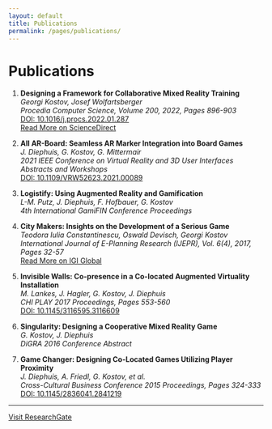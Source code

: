 ```yaml
---
layout: default
title: Publications
permalink: /pages/publications/
---
```


# Publications

1. **Designing a Framework for Collaborative Mixed Reality Training**  
   *Georgi Kostov, Josef Wolfartsberger*  
   *Procedia Computer Science, Volume 200, 2022, Pages 896-903*  
   [DOI: 10.1016/j.procs.2022.01.287](https://doi.org/10.1016/j.procs.2022.01.287)  
   [Read More on ScienceDirect](https://www.sciencedirect.com/science/article/pii/S1877050922002964)

2. **All AR-Board: Seamless AR Marker Integration into Board Games**  
   *J. Diephuis, G. Kostov, G. Mittermair*  
   *2021 IEEE Conference on Virtual Reality and 3D User Interfaces Abstracts and Workshops*  
   [DOI: 10.1109/VRW52623.2021.00089](https://doi.org/10.1109/VRW52623.2021.00089)

3. **Logistify: Using Augmented Reality and Gamification**  
   *L-M. Putz, J. Diephuis, F. Hofbauer, G. Kostov*  
   *4th International GamiFIN Conference Proceedings*  

4. **City Makers: Insights on the Development of a Serious Game**  
   *Teodora Iulia Constantinescu, Oswald Devisch, Georgi Kostov*  
   *International Journal of E-Planning Research (IJEPR), Vol. 6(4), 2017, Pages 32-57*  
   [Read More on IGI Global](https://www.igi-global.com/article/city-makers/188305)

5. **Invisible Walls: Co-presence in a Co-located Augmented Virtuality Installation**  
   *M. Lankes, J. Hagler, G. Kostov, J. Diephuis*  
   *CHI PLAY 2017 Proceedings, Pages 553-560*  
   [DOI: 10.1145/3116595.3116609](https://doi.org/10.1145/3116595.3116609)

6. **Singularity: Designing a Cooperative Mixed Reality Game**  
   *G. Kostov, J. Diephuis*  
   *DiGRA 2016 Conference Abstract*  

7. **Game Changer: Designing Co-Located Games Utilizing Player Proximity**  
   *J. Diephuis, A. Friedl, G. Kostov, et al.*  
   *Cross-Cultural Business Conference 2015 Proceedings, Pages 324-333*  
   [DOI: 10.1145/2836041.2841219](https://doi.org/10.1145/2836041.2841219)  

---

<a href="https://www.researchgate.net/profile/Georgi-Kostov" class="external-link" target="_blank" rel="noopener noreferrer">
  Visit ResearchGate
</a>